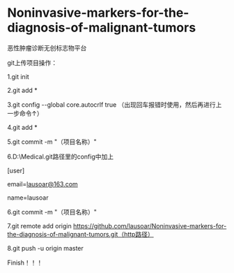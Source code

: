 # Noninvasive-markers-for-the-diagnosis-of-malignant-tumors
恶性肿瘤诊断无创标志物平台

git上传项目操作：

1.git init

2.git add *

3.git config --global core.autocrlf true   （出现回车报错时使用，然后再进行上一步命令↑）

4.git add *

5.git commit -m "（项目名称）"

6.D:\Medical\.git路径里的config中加上

[user]

email=lausoar@163.com

name=lausoar

6.git commit -m "（项目名称）"

7.git remote add origin https://github.com/lausoar/Noninvasive-markers-for-the-diagnosis-of-malignant-tumors.git（http路径）

8.git push -u origin master

Finish！！！


